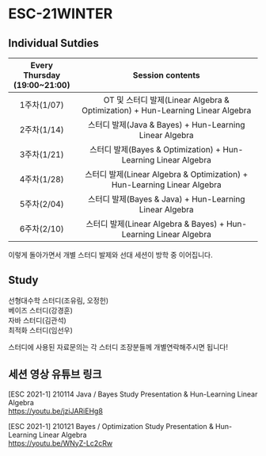 # ESC-21WINTER

## Individual Sutdies

|Every Thursday <br> (19:00~21:00)|Session contents|
|:-------:|:-----------------------:|
|1주차(1/07)|OT 및 스터디 발제(Linear Algebra & Optimization) + Hun-Learning Linear Algebra|
|2주차(1/14)|스터디 발제(Java & Bayes) + Hun-Learning Linear Algebra|
|3주차(1/21)|스터디 발제(Bayes & Optimization) + Hun-Learning Linear Algebra|
|4주차(1/28)|스터디 발제(Linear Algebra & Optimization) + Hun-Learning Linear Algebra|
|5주차(2/04)|스터디 발제(Bayes & Java) + Hun-Learning Linear Algebra|
|6주차(2/10)|스터디 발제(Linear Algebra & Bayes) + Hun-Learning Linear Algebra|

이렇게 돌아가면서 개별 스터디 발제와 선대 세션이 방학 중 이어집니다.

## Study
선형대수학 스터디(조유림, 오정헌) <br>
베이즈 스터디(강경훈) <br>
자바 스터디(김관석) <br>
최적화 스터디(임선우) <br>

스터디에 사용된 자료문의는 각 스터디 조장분들께 개별연락해주시면 됩니다!


## 세션 영상 유튜브 링크

[ESC 2021-1] 210114 Java / Bayes Study Presentation & Hun-Learning Linear Algebra <br>
https://youtu.be/jziJARiEHg8

[ESC 2021-1] 210121 Bayes / Optimization Study Presentation & Hun-Learning Linear Algebra <br>
https://youtu.be/WNyZ-Lc2cRw

